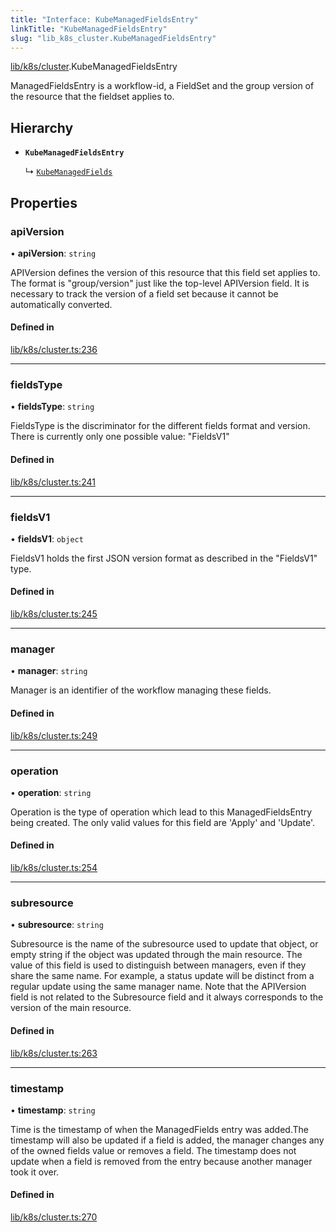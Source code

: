 ```yaml
---
title: "Interface: KubeManagedFieldsEntry"
linkTitle: "KubeManagedFieldsEntry"
slug: "lib_k8s_cluster.KubeManagedFieldsEntry"
---
```


[lib/k8s/cluster](../modules/lib_k8s_cluster.md).KubeManagedFieldsEntry

ManagedFieldsEntry is a workflow-id, a FieldSet and the group version of the
resource that the fieldset applies to.

## Hierarchy

- **`KubeManagedFieldsEntry`**

  ↳ [`KubeManagedFields`](lib_k8s_cluster.KubeManagedFields.md)

## Properties

### apiVersion

• **apiVersion**: `string`

APIVersion defines the version of this resource that this field set applies to.
The format is "group/version" just like the top-level APIVersion field.
It is necessary to track the version of a field set because it cannot be
automatically converted.

#### Defined in

[lib/k8s/cluster.ts:236](https://github.com/headlamp-k8s/headlamp/blob/b0236780/frontend/src/lib/k8s/cluster.ts#L236)

___

### fieldsType

• **fieldsType**: `string`

FieldsType is the discriminator for the different fields format and version.
There is currently only one possible value: "FieldsV1"

#### Defined in

[lib/k8s/cluster.ts:241](https://github.com/headlamp-k8s/headlamp/blob/b0236780/frontend/src/lib/k8s/cluster.ts#L241)

___

### fieldsV1

• **fieldsV1**: `object`

FieldsV1 holds the first JSON version format as described in the "FieldsV1" type.

#### Defined in

[lib/k8s/cluster.ts:245](https://github.com/headlamp-k8s/headlamp/blob/b0236780/frontend/src/lib/k8s/cluster.ts#L245)

___

### manager

• **manager**: `string`

Manager is an identifier of the workflow managing these fields.

#### Defined in

[lib/k8s/cluster.ts:249](https://github.com/headlamp-k8s/headlamp/blob/b0236780/frontend/src/lib/k8s/cluster.ts#L249)

___

### operation

• **operation**: `string`

Operation is the type of operation which lead to this ManagedFieldsEntry being
created. The only valid values for this field are 'Apply' and 'Update'.

#### Defined in

[lib/k8s/cluster.ts:254](https://github.com/headlamp-k8s/headlamp/blob/b0236780/frontend/src/lib/k8s/cluster.ts#L254)

___

### subresource

• **subresource**: `string`

Subresource is the name of the subresource used to update that object, or empty
string if the object was updated through the main resource. The value of this
field is used to distinguish between managers, even if they share the same name.
For example, a status update will be distinct from a regular update using the
same manager name. Note that the APIVersion field is not related to the
Subresource field and it always corresponds to the version of the main resource.

#### Defined in

[lib/k8s/cluster.ts:263](https://github.com/headlamp-k8s/headlamp/blob/b0236780/frontend/src/lib/k8s/cluster.ts#L263)

___

### timestamp

• **timestamp**: `string`

Time is the timestamp of when the ManagedFields entry was added.The timestamp
will also be updated if a field is added, the manager changes any of the owned
fields value or removes a field. The timestamp does not update when a field is
removed from the entry because another manager took it over.

#### Defined in

[lib/k8s/cluster.ts:270](https://github.com/headlamp-k8s/headlamp/blob/b0236780/frontend/src/lib/k8s/cluster.ts#L270)

